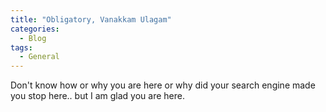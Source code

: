 ```yaml
---
title: "Obligatory, Vanakkam Ulagam"
categories:
  - Blog
tags:
  - General
---
```


Don't know how or why you are here or why did your search engine made you stop here.. but I am glad you are here. 

